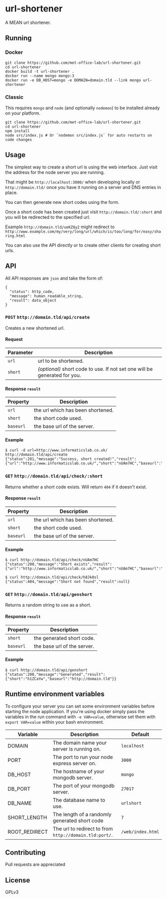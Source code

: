 # url-shortener
A MEAN url shortener.

## Running

### Docker

```Shell
git clone https://github.com/met-office-lab/url-shortener.git
cd url-shortener
docker build -t url-shortener .
docker run --name mongo mongo:3
docker run -e DB_HOST=mongo -e DOMAIN=domain.tld --link mongo url-shortener
```

### Classic

This requires `mongo` and `node` (and optionally `nodemon`) to be installed already on your platform.

```Shell
git clone https://github.com/met-office-lab/url-shortener.git
cd url-shortener
npm install
node src/index.js # Or `nodemon src/index.js` for auto restarts on code changes
```

## Usage

The simplest way to create a short url is using the web interface. Just visit the address for the node server you are running.

That might be `http://localhost:3000/` when developing locally or `http://domain.tld/` once you have it running on a server and DNS entries in place.

You can then generate new short codes using the form.

Once a short code has been created just visit `http://domain.tld/:short` and you will be redirected to the specified url.

Example `http://domain.tld/ueKZ8y2` might redirect to `http://www.example.com/my/very/long/url/which/is/too/long/for/easy/sharing.html`

You can also use the API directly or to create other clients for creating short urls.

## API

All API responses are `json` and take the form of:

```
{
  "status": http_code,
  "message": human_readable_string,
  "result": data_object
}
```

### `POST` `http://domain.tld/api/create`

Creates a new shortened url.

#### Request

| Parameter | Description |
| --------- | ----------- |
| `url`     | url to be shortened. |
| `short`   | _(optional)_ short code to use. If not set one will be generated for you. |

#### Response `result`

| Property | Description |
| --------- | ----------- |
| `url`     | the url which has been shortened. |
| `short`   | the short code used. |
| `baseurl`   | the base url of the server. |

#### Example

```
$ curl -d url=http://www.informaticslab.co.uk/ http://domain.tld/api/create
{"status":201,"message":"Success, short created!","result":{"url":"http://www.informaticslab.co.uk/","short":"nUAm7HC","baseurl":"http://domain.tld"}}
```

### `GET` `http://domain.tld/api/check/:short`

Returns whether a short code exists. Will return `404` if it doesn't exist.

#### Response `result`

| Property | Description |
| --------- | ----------- |
| `url`     | the url which has been shortened. |
| `short`   | the short code used. |
| `baseurl`   | the base url of the server. |

#### Example

```
$ curl http://domain.tld/api/check/nUAm7HC
{"status":200,"message":"Short exists","result":{"url":"http://www.informaticslab.co.uk/","short":"nUAm7HC","baseurl":"http://domain.tld"}}

$ curl http://domain.tld/api/check/h8Jk0sl
{"status":404,"message":"Short not found","result":null}
```

### `GET` `http://domain.tld/api/genshort`

Returns a random string to use as a short.

#### Response `result`

| Property | Description |
| --------- | ----------- |
| `short`   | the generated short code. |
| `baseurl`   | the base url of the server. |

#### Example

```
$ curl http://domain.tld/api/genshort
{"status":200,"message":"Generated","result":{"short":"h1ZCaYw","baseurl":"http://domain.tld"}}
```

## Runtime environment variables

To configure your server you can set some environment variables before starting the node application. If you're using docker simply pass the variables in the run command with `-e VAR=value`, otherwise set them with `export VAR=value` within your bash environment.

| Variable | Description | Default |
| -------- | ----------- | ------- |
| DOMAIN | The domain name your server is running on. | `localhost` |
| PORT | The port to run your node express server on. | `3000` |
| DB_HOST | The hostname of your mongodb server. | `mongo` |
| DB_PORT | The port of your mongodb server. | `27017` |
| DB_NAME | The database name to use. | `urlshort` |
| SHORT_LENGTH | The length of a randomly generated short code | `7` |
| ROOT_REDIRECT | The url to redirect to from  `http://domain.tld:port/`. | `/web/index.html` |

## Contributing
Pull requests are appreciated

## License
GPLv3
